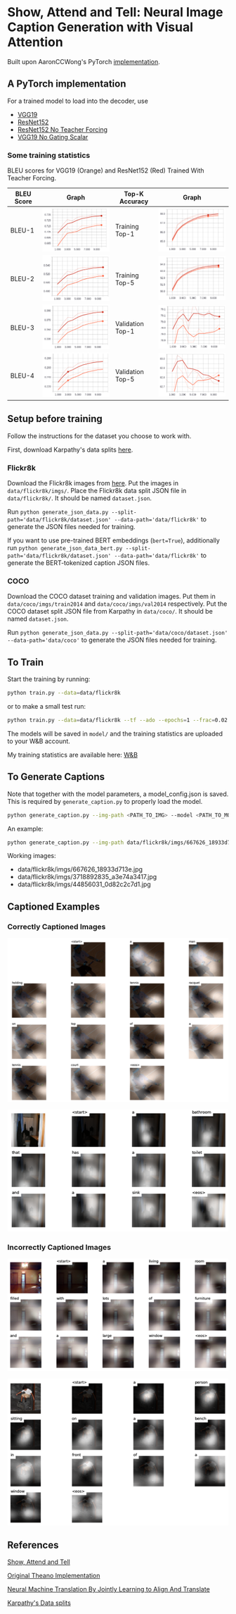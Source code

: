 # Show, Attend and Tell: Neural Image Caption Generation with Visual Attention

Built upon AaronCCWong's PyTorch [implementation](https://github.com/AaronCCWong/Show-Attend-and-Tell).

## A PyTorch implementation

For a trained model to load into the decoder, use

- [VGG19](https://www.dropbox.com/s/eybo7wvsfrvfgx3/model_10.pth?dl=0)
- [ResNet152](https://www.dropbox.com/s/0fptqsw3ym9fx2w/model_resnet152_10.pth?dl=0)
- [ResNet152 No Teacher Forcing](https://www.dropbox.com/s/wq0g2oo6eautv2s/model_nt_resnet152_10.pth?dl=0)
- [VGG19 No Gating Scalar](https://www.dropbox.com/s/li4390nmqihv4rz/model_no_b_vgg19_5.pth?dl=0)

### Some training statistics

BLEU scores for VGG19 (Orange) and ResNet152 (Red) Trained With Teacher Forcing.

| BLEU Score | Graph                        | Top-K Accuracy   | Graph                              |
|------------|------------------------------|------------------|------------------------------------|
| BLEU-1     | ![BLEU-1](/assets/bleu1.png) | Training Top-1   | ![Train TOP-1](/assets/top1.png)   |
| BLEU-2     | ![BLEU-2](/assets/bleu2.png) | Training Top-5   | ![Train TOP-5](/assets/top5.png)   |
| BLEU-3     | ![BLEU-3](/assets/bleu3.png) | Validation Top-1 | ![Val TOP-1](/assets/val_top1.png) |
| BLEU-4     | ![BLEU-4](/assets/bleu4.png) | Validation Top-5 | ![Val TOP-5](/assets/val_top5.png) |

## Setup before training

Follow the instructions for the dataset you choose to work with.

First, download Karpathy's data splits [here](https://www.kaggle.com/datasets/shtvkumar/karpathy-splits).

### Flickr8k

Download the Flickr8k images from [here](https://www.kaggle.com/datasets/adityajn105/flickr8k). Put the images in `data/flickr8k/imgs/`.
Place the Flickr8k data split JSON file in `data/flickr8k/`. It should be named `dataset.json`.

Run `python generate_json_data.py --split-path='data/flickr8k/dataset.json' --data-path='data/flickr8k'` to generate the JSON files needed for training.

If you want to use pre-trained BERT embeddings (`bert=True`), additionally run `python generate_json_data_bert.py --split-path='data/flickr8k/dataset.json' --data-path='data/flickr8k'` to generate the BERT-tokenized caption JSON files.

### COCO

Download the COCO dataset training and validation images. Put them in `data/coco/imgs/train2014` and `data/coco/imgs/val2014` respectively.
Put the COCO dataset split JSON file from Karpathy in `data/coco/`. It should be named `dataset.json`.

Run `python generate_json_data.py --split-path='data/coco/dataset.json' --data-path='data/coco'` to generate the JSON files needed for training.

## To Train

Start the training by running:

```bash
python train.py --data=data/flickr8k
```

or to make a small test run:

```bash
python train.py --data=data/flickr8k --tf --ado --epochs=1 --frac=0.02 --log-interval=2
```

The models will be saved in `model/` and the training statistics are uploaded to your W&B account.

My training statistics are available here: [W&B](https://wandb.ai/yvokeller/show-attend-and-tell)

## To Generate Captions

Note that together with the model parameters, a model_config.json is saved. This is required by `generate_caption.py` to properly load the model.

```bash
python generate_caption.py --img-path <PATH_TO_IMG> --model <PATH_TO_MODEL_PARAMETERS>
```

An example:

```bash
python generate_caption.py --img-path data/flickr8k/imgs/667626_18933d713e.jpg --model model/model_vgg19_5.pth
```

Working images:

- data/flickr8k/imgs/667626_18933d713e.jpg
- data/flickr8k/imgs/3718892835_a3e74a3417.jpg
- data/flickr8k/imgs/44856031_0d82c2c7d1.jpg

## Captioned Examples

### Correctly Captioned Images

![Correctly Captioned Image 1](/assets/tennis.png)

![Correctly Captioned Image 2](/assets/right_cap.png)

### Incorrectly Captioned Images

![Incorrectly Captioned Image 1](/assets/bad_cap.png)

![Incorrectly Captioned Image 2](/assets/wrong_cap.png)

## References

[Show, Attend and Tell](https://arxiv.org/pdf/1502.03044.pdf)

[Original Theano Implementation](https://github.com/kelvinxu/arctic-captions)

[Neural Machine Translation By Jointly Learning to Align And Translate](https://arxiv.org/pdf/1409.0473.pdf)

[Karpathy's Data splits](https://cs.stanford.edu/people/karpathy/deepimagesent/)
